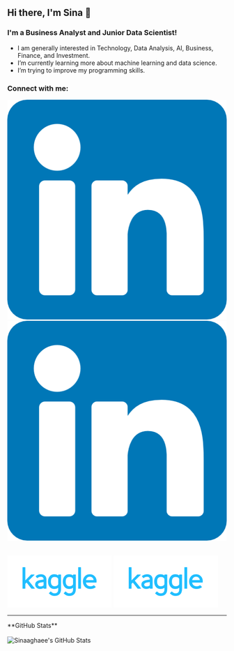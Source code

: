 ## Hi there, I'm Sina  👋 

### I'm a Business Analyst and Junior Data Scientist!

- I am generally interested in Technology, Data Analysis, AI, Business, Finance, and Investment.
- I’m currently learning more about machine learning and data science.
- I’m trying to improve my programming skills.



### Connect with me:

[![linkedin](./img/linkedin.png)](https://www.linkedin.com/in/sinaaghaee/#gh-light-mode-only)
[![linkedin](./img/linkedin.png)](https://www.linkedin.com/in/sinaaghaee/#gh-dark-mode-only)
&nbsp;&nbsp;

[![kaggle](./img/kaggle.svg)](https://www.kaggle.com/sinaaghaee)
[![kaggle](./img/kaggle.svg)](https://www.kaggle.com/sinaaghaee)
&nbsp;&nbsp;

---

<summary> **GitHub Stats**</summary>

<br/>

<img align="left" alt="Sinaaghaee's GitHub Stats" src="https://github-readme-stats.vercel.app/api?username=sinaaghaee&show_icons=true&hide_border=false&title_color=ff652f&icon_color=FFE400&bg_color=09131B&text_color=ffffff&border_color=0c1a25" />


[linkedin]: https://www.linkedin.com/in/sinaaghaee/
[kaggle]: https://www.kaggle.com/sinaaghaee